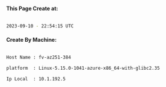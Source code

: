 
   
#### This Page Create at:

```bash

2023-09-10 - 22:54:15 UTC

```

#### Create By Machine:

```bash

Host Name : fv-az251-384

platform  : Linux-5.15.0-1041-azure-x86_64-with-glibc2.35

Ip Local  : 10.1.192.5

```

